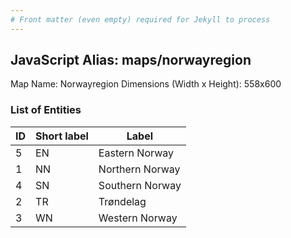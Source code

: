 ```yaml
---
# Front matter (even empty) required for Jekyll to process
---
```


## JavaScript Alias: maps/norwayregion

Map Name: Norwayregion
Dimensions (Width x Height): 558x600





### List of Entities

ID | Short label | Label
---|---|---|
5|EN|Eastern Norway
1|NN|Northern Norway
4|SN|Southern Norway
2|TR|Trøndelag
3|WN|Western Norway

